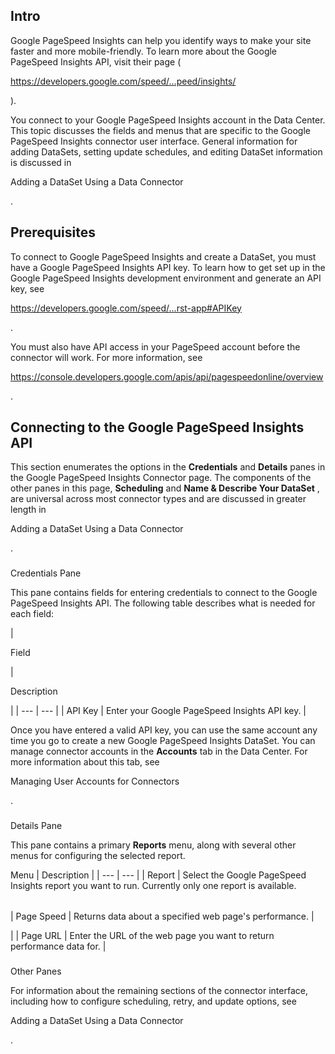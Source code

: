 

Intro
-------

Google PageSpeed Insights can help you identify ways to make your site faster and more mobile-friendly. To learn more about the Google PageSpeed Insights API, visit their page (

https://developers.google.com/speed/...peed/insights/

).


 You connect to your Google PageSpeed Insights account in the Data Center. This topic discusses the fields and menus that are specific to the Google PageSpeed Insights connector user interface. General information for adding DataSets, setting update schedules, and editing DataSet information is discussed in

Adding a DataSet Using a Data Connector

.


 Prerequisites
---------------

To connect to Google PageSpeed Insights and create a DataSet, you must have a Google PageSpeed Insights API key. To learn how to get set up in the Google PageSpeed Insights development environment and generate an API key, see

https://developers.google.com/speed/...rst-app#APIKey

.


 You must also have API access in your PageSpeed account before the connector will work. For more information, see

https://console.developers.google.com/apis/api/pagespeedonline/overview

.


 Connecting to the Google PageSpeed Insights API
-------------------------------------------------


 This section enumerates the options in the
 **Credentials**
 and
 **Details**
 panes in the Google PageSpeed Insights Connector page. The components of the other panes in this page,
 **Scheduling**
 and
 **Name & Describe Your DataSet**
 , are universal across most connector types and are discussed in greater length in

Adding a DataSet Using a Data Connector

.


###

Credentials Pane


 This pane contains fields for entering credentials to connect to the Google PageSpeed Insights API. The following table describes what is needed for each field:


|

Field

|

Description

|
| --- | --- |
|
 API Key
  |
 Enter your Google PageSpeed Insights API key.
  |


 Once you have entered a valid API key, you can use the same account any time you go to create a new Google PageSpeed Insights DataSet. You can manage connector accounts in the
 **Accounts**
 tab in the Data Center. For more information about this tab, see

Managing User Accounts for Connectors

.


###
 Details Pane

This pane contains a primary
 **Reports**
 menu, along with several other menus for configuring the selected report.


 Menu
  |
 Description
  |
| --- | --- |
|
 Report
  |
 Select the Google PageSpeed Insights report you want to run. Currently only one report is available.


|  |  |
| --- | --- |
|
 Page Speed
  |
 Returns data about a specified web page's performance.
  |

|
|
 Page URL
  |
 Enter the URL of the web page you want to return performance data for.
  |


###
 Other Panes

For information about the remaining sections of the connector interface, including how to configure scheduling, retry, and update options, see

Adding a DataSet Using a Data Connector

.

